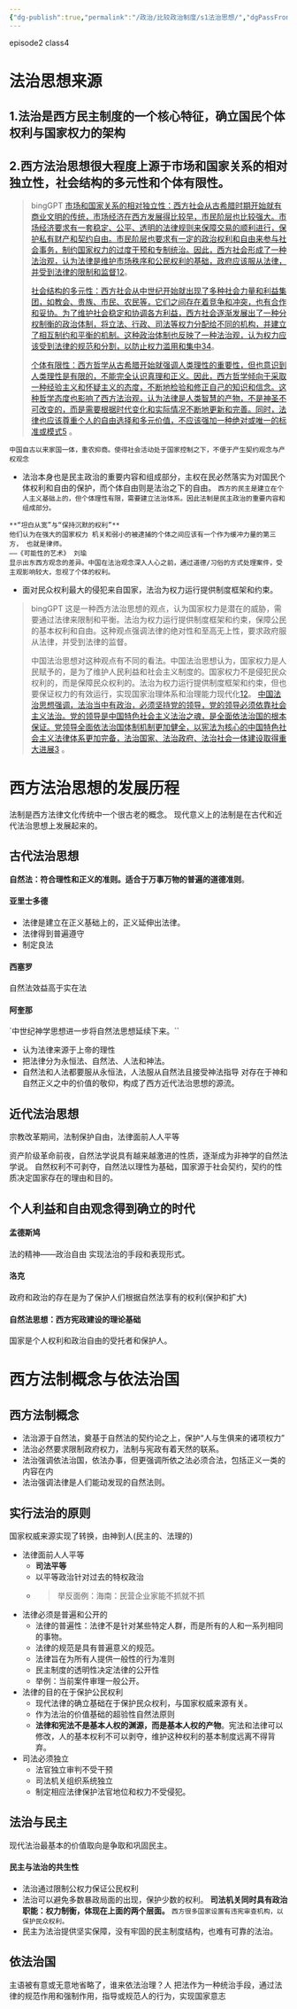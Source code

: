 ```yaml
---
{"dg-publish":true,"permalink":"/政治/比较政治制度/s1法治思想/","dgPassFrontmatter":true}
---
```


episode2 class4
# 法治思想来源

## 1.法治是西方民主制度的一个核心特征，确立国民个体权利与国家权力的架构
## 2.西方法治思想很大程度上源于市场和国家关系的相对独立性，社会结构的多元性和个体有限性。
>bingGPT
>[市场和国家关系的相对独立性：西方社会从古希腊时期开始就有商业文明的传统，市场经济在西方发展得比较早，市民阶层也比较强大。市场经济要求有一套稳定、公平、透明的法律规则来保障交易的顺利进行，保护私有财产和契约自由。市民阶层也要求有一定的政治权利和自由来参与社会事务，制约国家权力的过度干预和专制统治。因此，西方社会形成了一种法治观，认为法律是维护市场秩序和公民权利的基础，政府应该服从法律，并受到法律的限制和监督](https://baike.baidu.com/item/%E8%A5%BF%E6%96%B9%E6%B3%95%E6%B2%BB%E8%A7%82/22797962)[1](https://baike.baidu.com/item/%E8%A5%BF%E6%96%B9%E6%B3%95%E6%B2%BB%E8%A7%82/22797962)[2](https://www.zhihu.com/question/20211484)。
>
>[社会结构的多元性：西方社会从中世纪开始就出现了多种社会力量和利益集团，如教会、贵族、市民、农民等，它们之间存在着竞争和冲突，也有合作和妥协。为了维护社会稳定和协调各方利益，西方社会逐渐发展出了一种分权制衡的政治体制，将立法、行政、司法等权力分配给不同的机构，并建立了相互制约和平衡的机制。这种政治体制也反映了一种法治观，认为权力应该受到法律的规范和分割，以防止权力滥用和集中](https://www.6sq.net/article/73730)[3](https://www.6sq.net/article/73730)[4](https://zhuanlan.zhihu.com/p/191643008)。
>
>[个体有限性：西方哲学从古希腊开始就强调人类理性的重要性，但也意识到人类理性是有限的，不能完全认识真理和正义。因此，西方哲学倾向于采取一种经验主义和怀疑主义的态度，不断地检验和修正自己的知识和信念。这种哲学态度也影响了西方法治观，认为法律是人类智慧的产物，不是神圣不可改变的，而是需要根据时代变化和实际情况不断地更新和完善。同时，法律也应该尊重个人的自由选择和多元价值，不应该强加一种绝对或唯一的标准或模式](http://newera.ruc.edu.cn/cgsd/a04894e1f63e406c8ce2ab9dcabfe4f8.htm)[5](http://newera.ruc.edu.cn/cgsd/a04894e1f63e406c8ce2ab9dcabfe4f8.htm) 。

`中国自古以来家国一体，重农抑商。使得社会活动处于国家控制之下，不便于产生契约观念与产权观念`

- 法治本身也是民主政治的重要内容和组成部分，主权在民必然落实为对国民个体权利和自由的保护，而个体自由则是法治之下的自由。
`西方的民主是建立在个人主义基础上的，但个体理性有限，需要建立法治体系。因此法制是民主政治的重要内容和组成部分。`

```
**“坦白从宽”与“保持沉默的权利”**
他们认为在强大的国家权力 机关和弱小的被逮捕的个体之间应该有一个作为缓冲力量的第三方， 也就是律师。                                                               ——《可能性的艺术》 刘瑜
显示出东西方观念的差异。中国在法治观念深入人心之前，通过道德/习俗的方式处理案件，受主观影响较大，忽视了个体的权利。
```
- 面对民众权利最大的侵犯来自国家，法治为权力运行提供制度框架和约束。

>bingGPT
>这是一种西方法治思想的观点，认为国家权力是潜在的威胁，需要通过法律来限制和平衡。法治为权力运行提供制度框架和约束，保障公民的基本权利和自由。这种观点强调法律的绝对性和至高无上性，要求政府服从法律，并受到法律的监督。
>
>中国法治思想对这种观点有不同的看法。中国法治思想认为，国家权力是人民赋予的，是为了维护人民利益和社会主义制度的。国家权力不是侵犯民众权利的，而是保障民众权利的。法治为权力运行提供制度框架和约束，但也要保证权力的有效运行，实现国家治理体系和治理能力现代化[1](http://www.npc.gov.cn/npc/c30834/202107/ffb9221c3fb842a4994b121f6e1e1fbf.shtml)[2](http://politics.people.com.cn/n1/2022/0219/c1001-32355100.html)。
[中国法治思想强调，法治当中有政治，必须坚持党的领导，党的领导必须依靠社会主义法治。党的领导是中国特色社会主义法治之魂，是全面依法治国的根本保证。党领导全面依法治国体制机制更加健全，以宪法为核心的中国特色社会主义法律体系更加完备，法治国家、法治政府、法治社会一体建设取得重大进展](https://ylbz.tj.gov.cn/ztzl/fzzfjs/fzzfjs/202304/t20230414_6206636.html)[3](https://ylbz.tj.gov.cn/ztzl/fzzfjs/fzzfjs/202304/t20230414_6206636.html) 。

# 西方法治思想的发展历程
法制是西方法律文化传统中一个很古老的概念。
现代意义上的法制是在古代和近代法治思想上发展起来的。
## 古代法治思想
**自然法：符合理性和正义的准则。适合于万事万物的普遍的道德准则**。
#### 亚里士多德
- 法律是建立在正义基础上的，正义延伸出法律。
- 法律得到普遍遵守
- 制定良法
#### 西塞罗
自然法效益高于实在法
#### 阿奎那
`中世纪神学思想进一步将自然法思想延续下来。``
- 认为法律来源于上帝的理性
- 把法律分为永恒法、自然法、人法和神法。
- 自然法和人法都要服从永恒法，人法服从自然法且接受神法指导
对存在于神和自然正义之中的价值的敬仰，构成了西方近代法治思想的源流。
## 近代法治思想
宗教改革期间，法制保护自由，法律面前人人平等

资产阶级革命前夜，自然法学说具有越来越激进的性质，逐渐成为非神学的自然法学说。
自然权利不可剥夺，自然法以理性为基础，国家源于社会契约，契约的性质决定国家存在的理由和目的。
## 个人利益和自由观念得到确立的时代
#### 孟德斯鸠
法的精神——政治自由
实现法治的手段和表现形式。
#### 洛克
政府和政治的存在是为了保护人们根据自然法享有的权利(保护和扩大)
#### 自然法思想：西方宪政建设的理论基础
国家是个人权利和政治自由的受托者和保护人。

# 西方法制概念与依法治国
## **西方法制概念**
- 法治源于自然法，奠基于自然法的契约论之上，保护“人与生俱来的诸项权力”
- 法治必然要求限制政府权力，法制与宪政有着天然的联系。
- 法治强调依法治国，依法办事，但更强调所依之法必须合法，包括正义一类的内容在内
- 法治强调法律是人们能动发现的自然法则。
## 实行法治的原则
国家权威来源实现了转换，由神到人(民主的、法理的)
- 法律面前人人平等
	- **司法平等**
	- 以平等政治针对过去的特权政治
	- >举反面例：海南：民营企业家能不抓就不抓
- 法律必须是普遍和公开的
	- 法律的普遍性：法律不是针对某些特定人群，而是所有的人和一系列相同的事物。
	- 法律的规范是具有普遍意义的规范。
	- 法律旨在为所有人提供一般性的行为准则
	- 民主制度的透明性决定法律的公开性
	- 举例：当前案件审理一般公开。
- 法律的目的在于保护公民权利
	- 现代法律的确立基础在于保护民众权利，与国家权威来源有关。
	- 作为法治的价值基础的超验性自然法原则
	- **法律和宪法不是基本人权的渊源，而是基本人权的产物**。宪法和法律可以修改，人的基本权利不可以剥夺，维护这种权利的基本制度远离不得背弃。
- 司法必须独立
	- 法官独立审判不受干预
	- 司法机关组织系统独立
	- 制定相应法律保护法官地位和权力不受侵犯。
## 法治与民主
现代法治最基本的价值取向是争取和巩固民主。
#### 民主与法治的共生性
- 法治通过限制公权力保证公民权利
- 法治可以避免多数暴政局面的出现，保护少数的权利。
**司法机关同时具有政治职能：权力制衡，体现在上面的两个层面。**
`西方很多国家设置有违宪审查机构，以保护民众权利。`
- 民主为法治提供坚实保障，没有牢固的民主制度结构，也难有可靠的法治。
## 依法治国
主语被有意或无意地省略了，谁来依法治理？人
把法作为一种统治手段，通过法律的规范作用和强制作用，指导或规范人的行为，实现国家意志